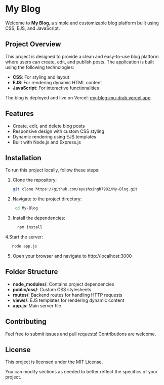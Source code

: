# My Blog

Welcome to **My Blog**, a simple and customizable blog platform built using CSS, EJS, and JavaScript.

## Project Overview

This project is designed to provide a clean and easy-to-use blog platform where users can create, edit, and publish posts. The application is built using the following technologies:

- **CSS**: For styling and layout
- **EJS**: For rendering dynamic HTML content
- **JavaScript**: For interactive functionalities

The blog is deployed and live on Vercel: [my-blog-mu-drab.vercel.app](https://my-blog-mu-drab.vercel.app)

## Features

- Create, edit, and delete blog posts
- Responsive design with custom CSS styling
- Dynamic rendering using EJS templates
- Built with Node.js and Express.js

## Installation

To run this project locally, follow these steps:

1. Clone the repository:
   ```bash
   git clone https://github.com/ayushsingh7982/My-Blog.git
2. Navigate to the project directory:
   ```bash
    cd My-Blog
3. Install the dependencies:
   ```bash
     npm install
4.Start the server:
   ```bash
      node app.js
```
5. Open your browser and navigate to http://localhost:3000

## Folder Structure

- **node_modules/**: Contains project dependencies
- **public/css/**: Custom CSS stylesheets
- **routes/**: Backend routes for handling HTTP requests
- **views/**: EJS templates for rendering dynamic content
- **app.js**: Main server file


## Contributing
Feel free to submit issues and pull requests! Contributions are welcome.

## License
This project is licensed under the MIT License.

You can modify sections as needed to better reflect the specifics of your project.


